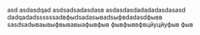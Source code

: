 asd
asdasdqad
asdsadsadasdasв
asdasdasdadadadasdasasd
dadqadadssssssadвфыdsadasываdsыфвdadasdфывв
sasdsadываывыфвывавыафывфыв
фывфыввфвцйуцйуфыв
фыв
